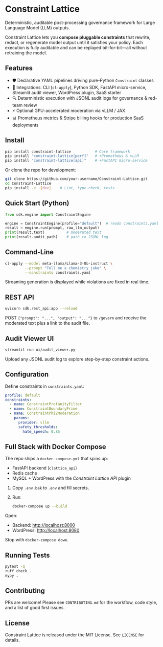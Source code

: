 # Constraint Lattice

Deterministic, auditable post-processing governance framework for Large Language Model (LLM) outputs.

Constraint Lattice lets you **compose pluggable constraints** that rewrite, redact, or regenerate model output until it satisfies your policy. Each execution is fully auditable and can be replayed bit-for-bit—all without retraining the model.

## Features
- 🛡️ Declarative YAML pipelines driving pure-Python `Constraint` classes
- 🔌 Integrations: CLI (`cl-apply`), Python SDK, FastAPI micro-service, Streamlit audit viewer, WordPress plugin, SaaS starter
- 🔍 Deterministic execution with JSONL audit logs for governance & red-team review
- ⚡ Optional GPU-accelerated moderation via vLLM / JAX
- 📊 Prometheus metrics & Stripe billing hooks for production SaaS deployments

## Install

```bash
pip install constraint-lattice           # Core framework
pip install "constraint-lattice[perf]"   # +Prometheus & vLLM
pip install "constraint-lattice[api]"    # +FastAPI micro-service
```

Or clone the repo for development:

```bash
git clone https://github.com/your-username/Constraint-Lattice.git
cd Constraint-Lattice
pip install -e .[dev]    # Lint, type-check, tests
```

## Quick Start (Python)

```python
from sdk.engine import ConstraintEngine

engine = ConstraintEngine(profile="default")  # reads constraints.yaml
result = engine.run(prompt, raw_llm_output)
print(result.text)          # moderated text
print(result.audit_path)    # path to JSONL log
```

## Command-Line

```bash
cl-apply --model meta-llama/Llama-3-8b-instruct \
         --prompt "Tell me a chemistry joke" \
         --constraints constraints.yaml
```

Streaming generation is displayed while violations are fixed in real time.

## REST API

```bash
uvicorn sdk.rest_api:app --reload
```

POST `{"prompt": "...", "output": "..."}` to `/govern` and receive the moderated text plus a link to the audit file.

## Audit Viewer UI

```bash
streamlit run ui/audit_viewer.py
```

Upload any JSONL audit log to explore step-by-step constraint actions.

## Configuration

Define constraints in `constraints.yaml`:

```yaml
profile: default
constraints:
  - name: ConstraintProfanityFilter
  - name: ConstraintBoundaryPrime
  - name: ConstraintPhi2Moderation
    params:
      provider: vllm
      safety_thresholds:
        hate_speech: 0.85
```

## Full Stack with Docker Compose

The repo ships a `docker-compose.yml` that spins up:

* FastAPI backend (`clattice_api`)
* Redis cache
* MySQL + WordPress with the *Constraint Lattice API* plugin

1. Copy `.env.bak` to `.env` and fill secrets.
2. Run:

   ```bash
   docker-compose up --build
   ```

Open:

* Backend: <http://localhost:8000>
* WordPress: <http://localhost:8080>

Stop with `docker-compose down`.

## Running Tests

```bash
pytest -q
ruff check .
mypy .
```

## Contributing

PRs are welcome! Please see `CONTRIBUTING.md` for the workflow, code style, and a list of good first issues.

## License

Constraint Lattice is released under the MIT License. See `LICENSE` for details.
